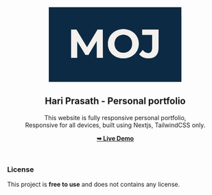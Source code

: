 <div align="center">
  

  <br />
  <br />
  
  <img src="./public/readme-images/moj.png" />

  <h2 align="center">Hari Prasath - Personal portfolio</h2>

This website is fully responsive personal portfolio, <br />Responsive for all devices, built using Nextjs, TailwindCSS only.

<a href="https://osamajavaid.vercel.app/"><strong>➥ Live Demo</strong></a>

</div>

<br />


### License

This project is **free to use** and does not contains any license.
